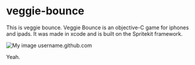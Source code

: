# veggie-bounce

This is veggie bounce. Veggie Bounce is an objective-C game for iphones and ipads. It was made in xcode and is built on the Spritekit framework. 

![My image](JimTheMan.github.com/veggie-bounce/Veg-Bounce/raw-artwork/screenshots/vb-screenshot-gameover.png)
username.github.com

Yeah.

